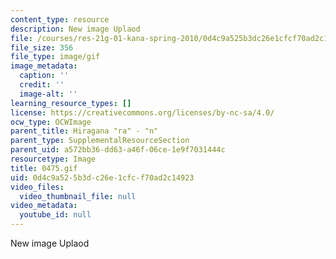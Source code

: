 ```yaml
---
content_type: resource
description: New image Uplaod
file: /courses/res-21g-01-kana-spring-2010/0d4c9a525b3dc26e1cfcf70ad2c14923_0475.gif
file_size: 356
file_type: image/gif
image_metadata:
  caption: ''
  credit: ''
  image-alt: ''
learning_resource_types: []
license: https://creativecommons.org/licenses/by-nc-sa/4.0/
ocw_type: OCWImage
parent_title: Hiragana "ra" - "n"
parent_type: SupplementalResourceSection
parent_uid: a572bb36-dd63-a46f-06ce-1e9f7031444c
resourcetype: Image
title: 0475.gif
uid: 0d4c9a52-5b3d-c26e-1cfc-f70ad2c14923
video_files:
  video_thumbnail_file: null
video_metadata:
  youtube_id: null
---
```

New image Uplaod